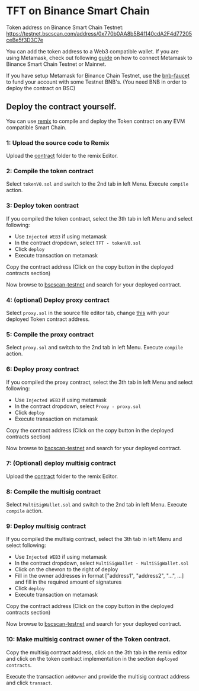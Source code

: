 # TFT on Binance Smart Chain

Token address on Binance Smart Chain Testnet: https://testnet.bscscan.com/address/0x770b0AA8b5B4f140cdA2F4d77205ceBe5f3D3C7e

You can add the token address to a Web3 compatible wallet. If you are using Metamask, check out following [guide](https://academy.binance.com/en/articles/connecting-metamask-to-binance-smart-chain) on how to connect Metamask to Binance Smart Chain Testnet or Mainnet.

If you have setup Metamask for Binance Chain Testnet, use the [bnb-faucet](https://testnet.binance.org/faucet-smart) to fund your account with some Testnet BNB's.
(You need BNB in order to deploy the contract on BSC)

## Deploy the contract yourself.

You can use [remix](https://remix.ethereum.org/#optimize=false&runs=200&evmVersion=null&version=soljson-v0.8.3+commit.8d00100c.js) to compile and deploy the Token contract on any EVM compatible Smart Chain.

### 1: Upload the source code to Remix

Upload the [contract](../solidity/contract) folder to the remix Editor.

### 2: Compile the token contract

Select `tokenV0.sol` and switch to the 2nd tab in left Menu. Execute `compile` action.

### 3: Deploy token contract

If you compiled the token contract, select the 3th tab in left Menu and select following:

- Use `Injected WEB3` if using metamask
- In the contract dropdown, select `TFT - tokenV0.sol`
- Click `deploy`
- Execute transaction on metamask

Copy the contract address (Click on the copy button in the deployed contracts section)

Now browse to [bscscan-testnet](https://testnet.bscscan.com/) and search for your deployed contract.

### 4: (optional) Deploy proxy contract

Select `proxy.sol` in the source file editor tab, change [this](../solidity/contract/proxy.sol#L30) with your deployed Token contract address.

### 5: Compile the proxy contract

Select `proxy.sol` and switch to the 2nd tab in left Menu. Execute `compile` action.

### 6: Deploy proxy contract

If you compiled the proxy contract, select the 3th tab in left Menu and select following:

- Use `Injected WEB3` if using metamask
- In the contract dropdown, select `Proxy - proxy.sol`
- Click `deploy`
- Execute transaction on metamask

Copy the contract address (Click on the copy button in the deployed contracts section)

Now browse to [bscscan-testnet](https://testnet.bscscan.com/) and search for your deployed contract.

### 7: (Optional) deploy multisig contract

Upload the [contract](../solidity/multisig) folder to the remix Editor.

### 8: Compile the multisig contract

Select `MultiSigWallet.sol` and switch to the 2nd tab in left Menu. Execute `compile` action.

### 9: Deploy multisig contract

If you compiled the multisig contract, select the 3th tab in left Menu and select following:

- Use `Injected WEB3` if using metamask
- In the contract dropdown, select `MultiSigWallet - MultiSigWallet.sol`
- Click on the chevron to the right of deploy
- Fill in the owner addresses in format ["address1", "address2", "...", ...] and fill in the required amount of signatures
- Click `deploy`
- Execute transaction on metamask

Copy the contract address (Click on the copy button in the deployed contracts section)

Now browse to [bscscan-testnet](https://testnet.bscscan.com/) and search for your deployed contract.

### 10: Make multisig contract owner of the Token contract.

Copy the multisig contract address, click on the 3th tab in the remix editor and click on the token contract implementation in the section `deployed contracts`.

Execute the transaction `addOwner` and provide the multisig contract address and click `transact`.